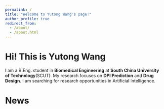 ```yaml
---
permalink: /
title: "Welcome to Yutong Wang's page!"
author_profile: true
redirect_from: 
  - /about/
  - /about.html
---
```


Hi! This is Yutong Wang
======
I am a B.Eng. student in **Biomedical Engineering** at **South China University of Technology**(SCUT).
My research focuses on **DPI Prediction** and **Drug Design**. 
I am searching for research opportunities in Artificial Intelligence.
 
News
======

